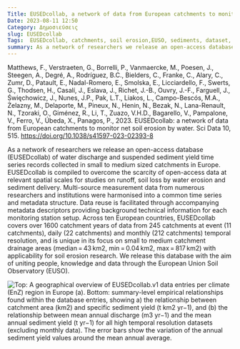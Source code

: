 ```yaml
---
Title: EUSEDcollab, a network of data from European catchments to monitor net soil erosion by water
Date: 2023-08-11 12:50
Category: Δημοσιεύσεις
slug: EUSEDcollab
Tags:  EUSEDcollab, catchments, soil erosion,EUSO, sediments, dataset, ESDAC
summary: As a network of researchers we release an open-access database (EUSEDcollab) of water discharge and suspended sediment yield time series records collected in small to medium sized catchments in Europe. EUSEDcollab is compiled to overcome the scarcity of open-access data at relevant spatial scales for studies on runoff, soil loss by water erosion and sediment delivery. Multi-source measurement data from numerous researchers and institutions were harmonised into a common time series and metadata structure. 
---
```


Matthews, F., Verstraeten, G., Borrelli, P., Vanmaercke, M., Poesen, J., Steegen, A., Degré, A., Rodríguez, B.C., Bielders, C., Franke, C., Alary, C., Zumr, D., Patault, E., Nadal-Romero, E., Smolska, E., Licciardello, F., Swerts, G., Thodsen, H., Casalí, J., Eslava, J., Richet, J.-B., Ouvry, J.-F., Farguell, J., Święchowicz, J., Nunes, J.P., Pak, L.T., Liakos, L., Campo-Bescós, M.A., Żelazny, M., Delaporte, M., Pineux, N., Henin, N., Bezak, N., Lana-Renault, N., Tzoraki, O., Giménez, R., Li, T., Zuazo, V.H.D., Bagarello, V., Pampalone, V., Ferro, V., Úbeda, X., Panagos, P., 2023. EUSEDcollab: a network of data from European catchments to monitor net soil erosion by water. Sci Data 10, 515. <https://doi.org/10.1038/s41597-023-02393-8>




As a network of researchers we release an open-access database (EUSEDcollab) of water discharge and suspended sediment yield time series records collected in small to medium sized catchments in Europe. EUSEDcollab is compiled to overcome the scarcity of open-access data at relevant spatial scales for studies on runoff, soil loss by water erosion and sediment delivery. Multi-source measurement data from numerous researchers and institutions were harmonised into a common time series and metadata structure. Data reuse is facilitated through accompanying metadata descriptors providing background technical information for each monitoring station setup. Across ten European countries, EUSEDcollab covers over 1600 catchment years of data from 245 catchments at event (11 catchments), daily (22 catchments) and monthly (212 catchments) temporal resolution, and is unique in its focus on small to medium catchment drainage areas (median = 43 km2, min = 0.04 km2, max = 817 km2) with applicability for soil erosion research. We release this database with the aim of uniting people, knowledge and data through the European Union Soil Observatory (EUSO).

![Top: A geographical overview of EUSEDcollab.v1 data entries per climate (EnZ) region in Europe (a). Bottom: summary-level empirical relationships found within the database entries, showing a) the relationship between catchment area (km2) and specific sediment yield (t km2 yr−1), and (b) the relationship between mean annual discharge (m3 yr−1) and the mean annual sediment yield (t yr−1) for all high temporal resolution datasets (excluding monthly data). The error bars show the variation of the annual sediment yield values around the mean annual average.](https://media.springernature.com/full/springer-static/image/art%3A10.1038%2Fs41597-023-02393-8/MediaObjects/41597_2023_2393_Fig4_HTML.png?as=webp)

